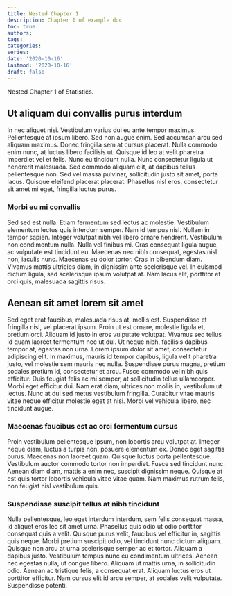 ```yaml
---
title: Nested Chapter 1
description: Chapter 1 of example doc
toc: true
authors:
tags:
categories:
series:
date: '2020-10-16'
lastmod: '2020-10-16'
draft: false
---
```


Nested Chapter 1 of Statistics.

<!--more-->

## Ut aliquam dui convallis purus interdum

In nec aliquet nisi. Vestibulum varius dui eu ante tempor maximus. Pellentesque at ipsum libero. Sed non augue enim. Sed accumsan arcu sed aliquam maximus. Donec fringilla sem at cursus placerat. Nulla commodo enim nunc, at luctus libero facilisis ut. Quisque id leo at velit pharetra imperdiet vel et felis. Nunc eu tincidunt nulla. Nunc consectetur ligula ut hendrerit malesuada. Sed commodo aliquam elit, at dapibus tellus pellentesque non. Sed vel massa pulvinar, sollicitudin justo sit amet, porta lacus. Quisque eleifend placerat placerat. Phasellus nisl eros, consectetur sit amet mi eget, fringilla luctus purus.

### Morbi eu mi convallis

Sed sed est nulla. Etiam fermentum sed lectus ac molestie. Vestibulum elementum lectus quis interdum semper. Nam id tempus nisl. Nullam in tempor sapien. Integer volutpat nibh vel libero ornare hendrerit. Vestibulum non condimentum nulla. Nulla vel finibus mi. Cras consequat ligula augue, ac vulputate est tincidunt eu. Maecenas nec nibh consequat, egestas nisl non, iaculis nunc. Maecenas eu dolor tortor. Cras in bibendum diam. Vivamus mattis ultricies diam, in dignissim ante scelerisque vel. In euismod dictum ligula, sed scelerisque ipsum volutpat at. Nam lacus elit, porttitor et orci quis, malesuada sagittis risus.

## Aenean sit amet lorem sit amet

Sed eget erat faucibus, malesuada risus at, mollis est. Suspendisse et fringilla nisl, vel placerat ipsum. Proin ut est ornare, molestie ligula et, pretium orci. Aliquam id justo in eros vulputate volutpat. Vivamus sed tellus id quam laoreet fermentum nec ut dui. Ut neque nibh, facilisis dapibus tempor at, egestas non urna. Lorem ipsum dolor sit amet, consectetur adipiscing elit. In maximus, mauris id tempor dapibus, ligula velit pharetra justo, vel molestie sem mauris nec nulla. Suspendisse purus magna, pretium sodales pretium id, consectetur et arcu. Fusce commodo vel nibh quis efficitur. Duis feugiat felis ac mi semper, at sollicitudin tellus ullamcorper. Morbi eget efficitur dui. Nam erat diam, ultrices non mollis in, vestibulum ut lectus. Nunc at dui sed metus vestibulum fringilla. Curabitur vitae mauris vitae neque efficitur molestie eget at nisi. Morbi vel vehicula libero, nec tincidunt augue.

### Maecenas faucibus est ac orci fermentum cursus

Proin vestibulum pellentesque ipsum, non lobortis arcu volutpat at. Integer neque diam, luctus a turpis non, posuere elementum ex. Donec eget sagittis purus. Maecenas non laoreet quam. Quisque luctus porta pellentesque. Vestibulum auctor commodo tortor non imperdiet. Fusce sed tincidunt nunc. Aenean diam diam, mattis a enim nec, suscipit dignissim neque. Quisque at est quis tortor lobortis vehicula vitae vitae quam. Nam maximus rutrum felis, non feugiat nisl vestibulum quis.

### Suspendisse suscipit tellus at nibh tincidunt

Nulla pellentesque, leo eget interdum interdum, sem felis consequat massa, id aliquet eros leo sit amet urna. Phasellus quis odio ut odio porttitor consequat quis a velit. Quisque purus velit, faucibus vel efficitur in, sagittis quis neque. Morbi pretium suscipit odio, vel tincidunt nunc dictum aliquam. Quisque non arcu at urna scelerisque semper ac et tortor. Aliquam a dapibus justo. Vestibulum tempus nunc eu condimentum ultrices. Aenean nec egestas nulla, ut congue libero. Aliquam ut mattis urna, in sollicitudin odio. Aenean ac tristique felis, a consequat erat. Aliquam luctus eros ut porttitor efficitur. Nam cursus elit id arcu semper, at sodales velit vulputate. Suspendisse potenti.
